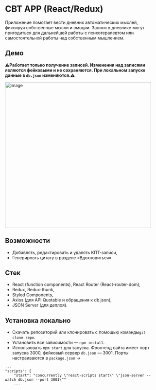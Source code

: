 # CBT APP (React/Redux)

Приложение помогает вести дневник автоматических мыслей, фиксируя собственные мысли и эмоции. Записи в дневнике могут пригодиться для дальнейшей работы с психотерапевтом или самостоятельной работы над собственным мышлением.

## Демо

**⚠️Работает только получение записей. Изменения над записями являются фейковыми и не сохраняются. При локальном запуске данные в ```db.json``` изменяются.⚠️**

<a href="https://slicenbeat.github.io/cbt-app/#/"><img width="480" alt="image" src="https://user-images.githubusercontent.com/110350147/188583915-77dc4139-2b87-4391-aedb-8309b1a7cda5.png"></a>

## Возможности

- Добавлять, редактировать и удалять КПТ-записи,
- Генерировть цитату в разделе «Вдохновиться».

## Стек

- React (function components), React Router (React-router-dom),
- Redux, Redux-thunk,
- Styled Components,
- Axios (для API Quotable и обращения к db.json),
- JSON Server (для деплоя).

## Установка локально

- Скачать репозиторий или клонировать с помощью команды`git clone repo`.
- Установить все зависимости — `npm install`.
- Использовать `npm start` для запуска. Фронтенд сайта имеет порт запуска 3000, фейковый сервер ```db.json``` — 3001. Порты настраиваются в `package.json` →

```
...
"scripts": {
    "start": "concurrently \"react-scripts start\" \"json-server --watch db.json --port 3001\""
    ...
```
